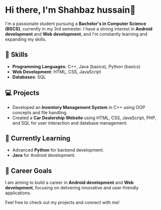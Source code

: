 # Hi there, I'm Shahbaz hussain👋

I'm a passionate student pursuing a **Bachelor's in Computer Science (BSCS)**, currently in my 3rd semester. I have a strong interest in **Android development** and **Web development**, and I'm constantly learning and expanding my skills.

## 🌟 Skills

- **Programming Languages**: C++, Java (basics), Python (basics)
- **Web Development**: HTML, CSS, JavaScript
- **Databases**: SQL

## 💻 Projects

- Developed an **Inventory Management System** in C++ using OOP concepts and file handling.
- Created a **Car Dealership Website** using HTML, CSS, JavaScript, PHP, and SQL for user interaction and database management.

## 🌱 Currently Learning
- Advanced **Python** for backend development.
- **Java** for Android development.

## 🎯 Career Goals
I am aiming to build a career in **Android development** and **Web development**, focusing on delivering innovative and user-friendly applications.

Feel free to check out my projects and connect with me!
